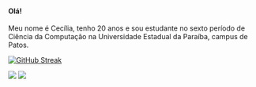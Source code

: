 #### Olá!
Meu nome é Cecília, tenho 20 anos e sou estudante no sexto período de Ciência da Computação na Universidade Estadual da Paraíba, campus de Patos.
  

[![GitHub Streak](https://streak-stats.demolab.com?user=ceciliw&theme=github-dark-blue)](https://git.io/streak-stats)

<a href="https://www.linkedin.com/in/cecília-lucena-803030223/" target="_blank"><img src="https://img.shields.io/badge/-LinkedIn-%230077B5?style=for-the-badge&logo=linkedin&logoColor=white" target="_blank"></a> 
<a href = "mailto:cecilia.lucena@aluno.uepn.edu.br"><img src="https://img.shields.io/badge/-Gmail-%23333?style=for-the-badge&logo=gmail&logoColor=white" target="_blank"></a>
